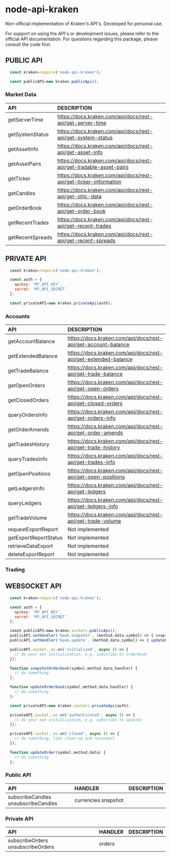 # node-api-kraken

Non-official implementation of Kraken's API's. Developed for personal use.

For support on using the API's or development issues, please refer to the official API documentation. For questions regarding this package, please consult the code first.

## __PUBLIC API__

```javascript
  const kraken=require('node-api-kraken');

  const publicAPI=new kraken.publicApi();

```

### Market Data

| API                     | DESCRIPTION |
| :----                   | :---- |
| getServerTime           | https://docs.kraken.com/api/docs/rest-api/get-server-time          |
| getSystemStatus         | https://docs.kraken.com/api/docs/rest-api/get-system-status        |
| getAssetInfo            | https://docs.kraken.com/api/docs/rest-api/get-asset-info           |
| getAssetPairs           | https://docs.kraken.com/api/docs/rest-api/get-tradable-asset-pairs |
| getTicker               | https://docs.kraken.com/api/docs/rest-api/get-ticker-information   |
| getCandles              | https://docs.kraken.com/api/docs/rest-api/get-ohlc-data            |
| getOrderBook            | https://docs.kraken.com/api/docs/rest-api/get-order-book           |
| getRecentTrades         | https://docs.kraken.com/api/docs/rest-api/get-recent-trades        |
| getRecentSpreads        | https://docs.kraken.com/api/docs/rest-api/get-recent-spreads       |

## __PRIVATE API__

```javascript
  const kraken=require('node-api-kraken');

  const auth = {
    apikey: 'MY_API_KEY',
    secret: 'MY_API_SECRET'
  };

  const privateAPI=new kraken.privateApi(auth);

```

### Accounts

| API                     | DESCRIPTION |
| :----                   | :---- |
| getAccountBalance       | https://docs.kraken.com/api/docs/rest-api/get-account-balance  |
| getExtendedBalance      | https://docs.kraken.com/api/docs/rest-api/get-extended-balance |
| getTradeBalance         | https://docs.kraken.com/api/docs/rest-api/get-trade-balance    |
| getOpenOrders           | https://docs.kraken.com/api/docs/rest-api/get-open-orders      |
| getClosedOrders         | https://docs.kraken.com/api/docs/rest-api/get-closed-orders    |
| queryOrdersInfo         | https://docs.kraken.com/api/docs/rest-api/get-orders-info      |
| getOrderAmends          | https://docs.kraken.com/api/docs/rest-api/get-order-amends     |
| getTradesHistory        | https://docs.kraken.com/api/docs/rest-api/get-trade-history    |
| queryTradesInfo         | https://docs.kraken.com/api/docs/rest-api/get-trades-info      |
| getOpenPositions        | https://docs.kraken.com/api/docs/rest-api/get-open-positions   |
| getLedgersInfo          | https://docs.kraken.com/api/docs/rest-api/get-ledgers          |
| queryLedgers            | https://docs.kraken.com/api/docs/rest-api/get-ledgers-info     |
| getTradeVolume          | https://docs.kraken.com/api/docs/rest-api/get-trade-volume     |
| requestExportReport     | Not implemented                                                |
| getExportReportStatus   | Not implemented                                                |
| retrieveDataExport      | Not implemented                                                |
| deleteExportReport      | Not implemented                                                |

### Trading

## __WEBSOCKET API__

```javascript
  const kraken=require('node-api-kraken');

  const auth = {
    apikey: 'MY_API_KEY',
    secret: 'MY_API_SECRET'
  };

  const publicAPI=new kraken.sockets.publicApi();
  publicAPI.setHandler('book.snapshot', (method,data,symbol) => { snapshotOrderbook(symbol,method,data,handler); });
  publicAPI.setHandler('book.update', (method,data,symbol) => { updateOrderbook(symbol,method,data,handler); });

  publicAPI.socket._ws.on('initialized', async () => {
    // do your own initialization, e.g. subscribe to orderbook
  });

  function snapshotOrderbook(symbol,method,data,handler) {
    // do something
  };

  function updateOrderbook(symbol,method,data,handler) {
    // do something
  };

  const privateAPI=new kraken.sockets.privateApi(auth);

  privateAPI.socket._ws.on('authenticated', async () => {
    // do your own initialization, e.g. subscribe to updates
  });

  privateAPI.socket._ws.on('closed', async () => {
    // do something, like clean-up and reconnect
  });

  function updateOrder(symbol,method,data) {
    // do something
  };


```

### Public API

| API                                             | HANDLER                   | DESCRIPTION |
| :----                                           | :----                     | :---- |
| subscribeCandles unsubscribeCandles             | currencies.snapshot       | |

### Private API

| API                                             | HANDLER                   | DESCRIPTION |
| :----                                           | :----                     | :---- |
| subscribeOrders unsubscribeOrders               | orders                    | |
